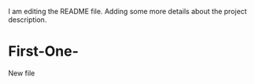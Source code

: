 I am editing the README file. Adding some more details about the project description.


# First-One-
New file
